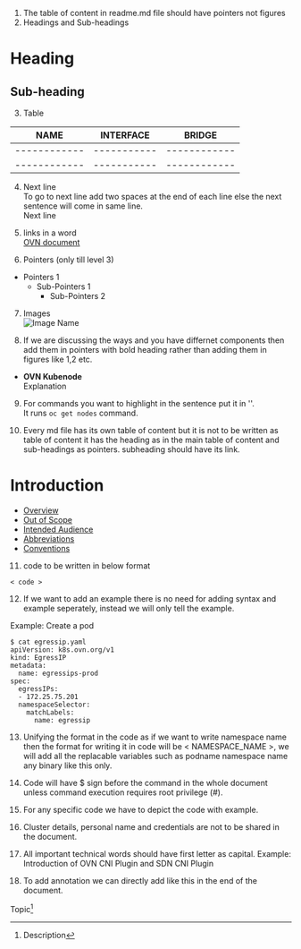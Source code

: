 1. The table of content in readme.md file should have pointers not figures  
2. Headings and Sub-headings 

# Heading
## Sub-heading  

3. Table 

|NAME        |INTERFACE  |BRIDGE      |  
|------------|-----------|------------|
|------------|-----------|------------|
|------------|-----------|------------|

4. Next line  
To go to next line add two spaces at the end of each line else the next sentence will come in same line.  
Next line

5. links in a word  
[OVN document](link)

6. Pointers (only till level 3)

- Pointers 1
  - Sub-Pointers 1
    - Sub-Pointers 2
    
7. Images  
![Image Name](Images/Image_Name.png)

8. If we are discussing the ways and you have differnet components then add them in pointers with bold heading rather than adding them in figures like 1,2 etc.  

- **OVN Kubenode**  
  Explanation

9. For commands you want to highlight in the sentence put it in ''.   
  It runs `oc get nodes` command.

10. Every md file has its own table of content but it is not to be written as table of content it has the heading as in the main table of content and sub-headings as pointers.
subheading should have its link.   

# Introduction

- [Overview](#overview)
- [Out of Scope](#out-of-scope)
- [Intended Audience](#intended-audience)
- [Abbreviations](#abbreviations)
- [Conventions](#conventions)

11. code to be written in below format

```
< code >

```

12. If we want to add an example there is no need for adding syntax and example seperately, instead we will only tell the example.  

Example: Create a pod 

```
$ cat egressip.yaml
apiVersion: k8s.ovn.org/v1
kind: EgressIP
metadata:
  name: egressips-prod
spec:
  egressIPs:
  - 172.25.75.201
  namespaceSelector:
    matchLabels:
      name: egressip
```
		   
13. Unifying the format in the code as if we want to write namespace name then the format for writing it in code will be < NAMESPACE_NAME >, we will add all the replacable variables such as podname namespace name any binary like this only.

14. Code will have $ sign before the command in the whole document unless command execution requires root privilege (#). 

15. For any specific code we have to depict the code with example.

16. Cluster details, personal name and credentials are not to be shared in the document.  

17. All important technical words should have first letter as capital. 
Example: Introduction of OVN CNI Plugin and SDN CNI Plugin

18. To add annotation we can directly add like this in the end of the document.

Topic[^1]
[^1]: Description   

